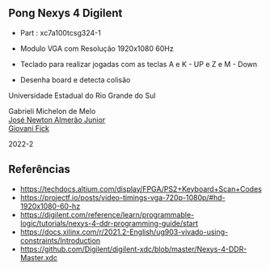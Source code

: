 ## Pong Nexys 4 Digilent

- Part : xc7a100tcsg324-1

- Modulo VGA com Resolução 1920x1080 60Hz
- Teclado para realizar jogadas com as teclas A e K - UP e Z e M - Down
- Desenha board e detecta colisão 


Universidade Estadual do Rio Grande do Sul


Gabrieli Michelon de Melo <br>
[José Newton Almerão Junior](https://github.com/almeraojr)<br>
[Giovani Fick](https://github.com/GiovaniMFick) <br>

2022-2


## Referências 

- https://techdocs.altium.com/display/FPGA/PS2+Keyboard+Scan+Codes
- https://projectf.io/posts/video-timings-vga-720p-1080p/#hd-1920x1080-60-hz
- https://digilent.com/reference/learn/programmable-logic/tutorials/nexys-4-ddr-programming-guide/start
- https://docs.xilinx.com/r/2021.2-English/ug903-vivado-using-constraints/Introduction
- https://github.com/Digilent/digilent-xdc/blob/master/Nexys-4-DDR-Master.xdc

